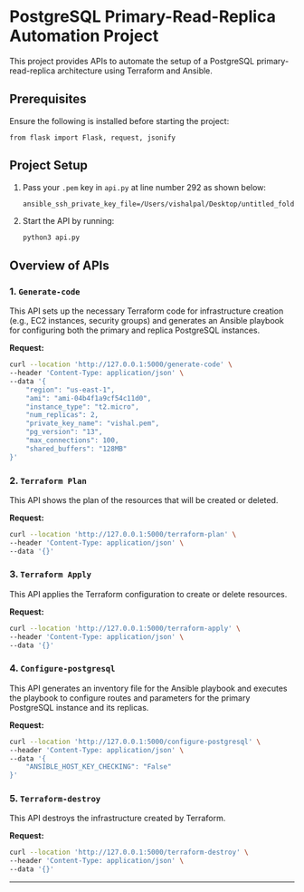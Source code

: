 # PostgreSQL Primary-Read-Replica Automation Project

This project provides APIs to automate the setup of a PostgreSQL primary-read-replica architecture using Terraform and Ansible.

## Prerequisites
Ensure the following is installed before starting the project:
```python3
from flask import Flask, request, jsonify
```

## Project Setup
1. Pass your `.pem` key in `api.py` at line number 292 as shown below:
   ```
   ansible_ssh_private_key_file=/Users/vishalpal/Desktop/untitled_folder/chalo/vishal.pem
   ```

2. Start the API by running:
   ```bash
   python3 api.py
   ```

## Overview of APIs

### 1. `Generate-code`
This API sets up the necessary Terraform code for infrastructure creation (e.g., EC2 instances, security groups) and generates an Ansible playbook for configuring both the primary and replica PostgreSQL instances.

**Request:**
```bash
curl --location 'http://127.0.0.1:5000/generate-code' \
--header 'Content-Type: application/json' \
--data '{
    "region": "us-east-1",
    "ami": "ami-04b4f1a9cf54c11d0",
    "instance_type": "t2.micro",
    "num_replicas": 2,
    "private_key_name": "vishal.pem",
    "pg_version": "13",
    "max_connections": 100,
    "shared_buffers": "128MB"
}'
```

### 2. `Terraform Plan`
This API shows the plan of the resources that will be created or deleted.

**Request:**
```bash
curl --location 'http://127.0.0.1:5000/terraform-plan' \
--header 'Content-Type: application/json' \
--data '{}'
```

### 3. `Terraform Apply`
This API applies the Terraform configuration to create or delete resources.

**Request:**
```bash
curl --location 'http://127.0.0.1:5000/terraform-apply' \
--header 'Content-Type: application/json' \
--data '{}'
```

### 4. `Configure-postgresql`
This API generates an inventory file for the Ansible playbook and executes the playbook to configure routes and parameters for the primary PostgreSQL instance and its replicas.

**Request:**
```bash
curl --location 'http://127.0.0.1:5000/configure-postgresql' \
--header 'Content-Type: application/json' \
--data '{
    "ANSIBLE_HOST_KEY_CHECKING": "False"
}'
```

### 5. `Terraform-destroy`
This API destroys the infrastructure created by Terraform.

**Request:**
```bash
curl --location 'http://127.0.0.1:5000/terraform-destroy' \
--header 'Content-Type: application/json' \
--data '{}'
```

---



